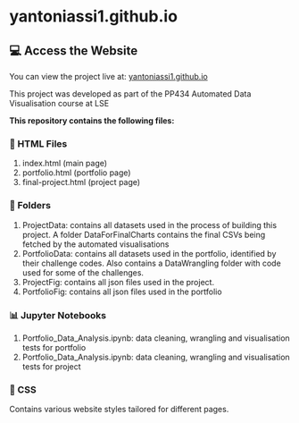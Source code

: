 # yantoniassi1.github.io

## 💻 Access the Website
You can view the project live at: [yantoniassi1.github.io](https://yantoniassi1.github.io/)

This project was developed as part of the PP434 Automated Data Visualisation course at LSE




**This repository contains the following files:**

### 📄 HTML Files  
1. index.html (main page)
2. portfolio.html (portfolio page)
3. final-project.html (project page)

### 📁 Folders  
1. ProjectData: contains all datasets used in the process of building this project. A folder DataForFinalCharts contains the final CSVs being fetched by the automated visualisations
2. PortfolioData: contains all datasets used in the portfolio, identified by their challenge codes. Also contains a DataWrangling folder with code used for some of the challenges.
3. ProjectFig: contains all json files used in the project.
4. PortfolioFig: contains all json files used in the portfolio

### 📊 Jupyter Notebooks
1. Portfolio_Data_Analysis.ipynb: data cleaning, wrangling and visualisation tests for portfolio
2. Portfolio_Data_Analysis.ipynb: data cleaning, wrangling and visualisation tests for project

### 🎨 CSS  
Contains various website styles tailored for different pages.
